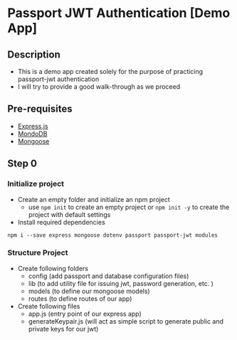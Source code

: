 # Passport JWT Authentication [Demo App]
## Description
- This is a demo app created solely for the purpose of practicing passport-jwt authentication
- I will try to provide a good walk-through as we proceed

## Pre-requisites
- [Express.js](https://expressjs.com/en/starter/hello-world.html)
- [MondoDB](https://www.mongodb.com/docs/manual/tutorial/getting-started/)
- [Mongoose](https://mongoosejs.com/docs/index.html)

## Step 0
### Initialize project
- Create an empty folder and initialize an npm project
    - use `npm init` to create an empty project or `npm init -y` to create the project with default settings
- Install required dependencies
```
npm i --save express mongoose dotenv passport passport-jwt modules
```
### Structure Project
- Create following folders
    - config (add passport and database configuration files)
    - lib (to add utility file for issuing jwt, password generation, etc. )
    - models (to define our mongoose models)
    - routes (to define routes of our app)
- Create following files
    - app.js (entry point of our express app)
    - generateKeypair.js (will act as simple script to generate public and private keys for our jwt)